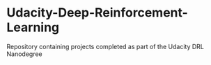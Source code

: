 # Udacity-Deep-Reinforcement-Learning

Repository containing projects completed as part of the Udacity DRL Nanodegree
